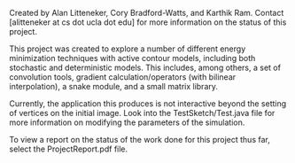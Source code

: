 Created by Alan Litteneker, Cory Bradford-Watts, and Karthik Ram.
Contact [alitteneker at cs dot ucla dot edu] for more information on the status of this project.

This project was created to explore a number of different energy minimization techniques with active contour models, including both stochastic and deterministic models.
This includes, among others, a set of convolution tools, gradient calculation/operators (with bilinear interpolation), a snake module, and a small matrix library.

Currently, the application this produces is not interactive beyond the setting of vertices on the initial image. Look into the TestSketch/Test.java file for more information on modifying the parameters of the simulation.

To view a report on the status of the work done for this project thus far, select the ProjectReport.pdf file.
